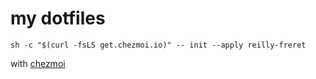# my dotfiles

`sh -c "$(curl -fsLS get.chezmoi.io)" -- init --apply reilly-freret`

with [chezmoi](https://github.com/twpayne/chezmoi)

